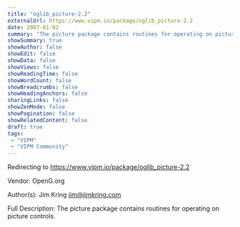 ```yaml
---
title: "oglib_picture-2.2"
externalUrl: https://www.vipm.io/package/oglib_picture-2.2
date: 2007-01-02
summary: "The picture package contains routines for operating on picture controls."
showSummary: true
showAuthor: false
showEdit: false
showData: false
showViews: false
showReadingTime: false
showWordCount: false
showBreadcrumbs: false
showHeadingAnchors: false
sharingLinks: false
showZenMode: false
showPagination: false
showRelatedContent: false
draft: true
tags:
 - "VIPM"
 - "VIPM Community"
---
```


Redirecting to https://www.vipm.io/package/oglib_picture-2.2

Vendor: OpenG.org

Author(s): Jim Kring <jim@jimkring.com>
 
Full Description:
The picture package contains routines for operating on picture controls.
